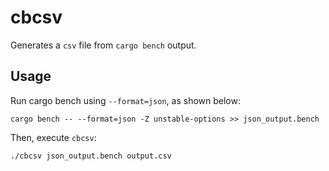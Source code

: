 # cbcsv

Generates a `csv` file from `cargo bench` output.

## Usage

Run cargo bench using `--format=json`, as shown below:

```
cargo bench -- --format=json -Z unstable-options >> json_output.bench
```

Then, execute `cbcsv`:

```
./cbcsv json_output.bench output.csv
```
